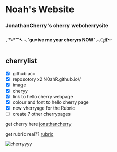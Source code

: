 # Noah's Website
### JonathanCherry's cherry webcherrysite
#### ˏˋ°•*⁀➷ ˗ˏˋgu=ive me your cheryrs NOW´ˎ˗.ೃ࿐
## cherrylist
- [x] github acc
- [x] reposotory x2 N0ahR.github.io//
- [x] image
- [x] cheryy
- [x] link to hello cherry webpage
- [x] colour and font to hello cherry page
- [x] new vherryage for the Rubric
- [ ] create 7 other cherrypages

get cherry here
[jonathancherry](https://n0ahr.github.io/jonathancherry/)

get rubric real??
[rubric](https://n0ahr.github.io/index.html/)

![cherryyyy](https://i0.pickpik.com/photos/451/909/191/bing-cherries-ripe-red-fruit-preview.jpg)
